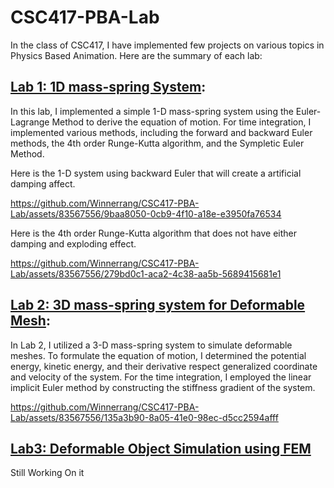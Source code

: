 # CSC417-PBA-Lab

In the class of CSC417, I have implemented few projects on various topics in Physics Based Animation. Here are the summary of each lab:

## [Lab 1: 1D mass-spring System](https://github.com/Winnerrang/1D-Mass-Spring):
In this lab, I implemented a simple 1-D mass-spring system using the Euler-Lagrange Method to derive the equation of motion. For time integration, I implemented various methods, including the forward and backward Euler methods, the 4th order Runge-Kutta algorithm, and the Sympletic Euler Method.

Here is the 1-D system using backward Euler that will create a artificial damping affect.


https://github.com/Winnerrang/CSC417-PBA-Lab/assets/83567556/9baa8050-0cb9-4f10-a18e-e3950fa76534



Here is the 4th order Runge-Kutta algorithm that does not have either damping and exploding effect.


https://github.com/Winnerrang/CSC417-PBA-Lab/assets/83567556/279bd0c1-aca2-4c38-aa5b-5689415681e1



## [Lab 2: 3D mass-spring system for Deformable Mesh](https://github.com/Winnerrang/CSC417-3D-mass-spring/tree/cf402c040133689f67da7b601c8c097dee15f07c):
In Lab 2, I utilized a 3-D mass-spring system to simulate deformable meshes. To formulate the equation of motion, I determined the potential energy, kinetic energy, and their derivative respect generalized coordinate and velocity of the system. For the time integration, I employed the linear implicit Euler method by constructing the stiffness gradient of the system.



https://github.com/Winnerrang/CSC417-PBA-Lab/assets/83567556/135a3b90-8a05-41e0-98ec-d5cc2594afff


## [Lab3: Deformable Object Simulation using FEM](https://github.com/Winnerrang/CSC417-FEM-Deformable-Object/tree/25a62624c6bb68df1c11d2d3d1ad13fd7c173b88)

Still Working On it
